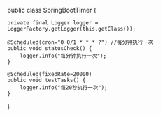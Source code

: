 

public class SpringBootTimer {
	
	private final Logger logger = LoggerFactory.getLogger(this.getClass());  
	
    @Scheduled(cron="0 0/1 * * * ?") //每分钟执行一次  
    public void statusCheck() {      
        logger.info("每分钟执行一次");  
    }    
  
    @Scheduled(fixedRate=20000)  
    public void testTasks() {      
        logger.info("每20秒执行一次");  
    }    

}
